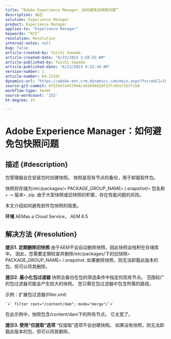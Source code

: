 ```yaml
---
title: “Adobe Experience Manager：如何避免包快照问题”
description: 描述
solution: Experience Manager
product: Experience Manager
applies-to: "Experience Manager"
keywords: “KCS”
resolution: Resolution
internal-notes: null
bug: false
article-created-by: Yuichi Sawada
article-created-date: "6/23/2023 3:58:55 AM"
article-published-by: Yuichi Sawada
article-published-date: "6/23/2023 4:32:34 AM"
version-number: 1
article-number: KA-22341
dynamics-url: "https://adobe-ent.crm.dynamics.com/main.aspx?forceUCI=1&pagetype=entityrecord&etn=knowledgearticle&id=d9102644-7a11-ee11-8f6d-6045bd006239"
source-git-commit: d753547a437044c3d2640d2df33fc65e71bffcb8
workflow-type: tm+mt
source-wordcount: '252'
ht-degree: 1%

---
```


# Adobe Experience Manager：如何避免包快照问题

## 描述 {#description}


包管理器会在安装包时创建快照。 快照是现有节点的备份，用于卸载软件包。

快照将存储为/etc/packages/`<` PACKAGE_GROUP_NAME`>` /.snapshot/`<` 包名称`>` -`<` 版本`>` .zip. 由于大型快照或旧快照的积累，存在性能问题的风险。

本文介绍如何避免软件包快照的隐患。

<b>环境</b>
AEMas a Cloud Service， AEM 6.5


## 解决方法 {#resolution}


<b>提示1. 定期删除旧快照</b>
由于AEM不会自动删除快照，因此快照会栈积在存储库中。 因此，您需要定期检查并删除/etc/packages/下的旧快照`<` PACKAGE_GROUP_NAME`>` /.snapshot. 如果删除快照，则无法卸载此版本的包，但可以将其删除。

<b>提示2. 最小化包过滤器</b>
快照会备份在包的筛选条件中指定的现有节点。 范围较广的包过滤器可能会产生较大的快照。 您只需在包过滤器中包含所需的路径。

示例：扩展包过滤器(filter.xml)


```
`<` filter root="/content/dam"; mode="merge"/`>`
```


在此示例中，快照包含/content/dam下的所有节点。 它太宽了。

<b>提示3. 使用“仅提取”选项</b>
“仅提取”选项不会创建快照。 如果没有快照，则无法卸载此版本的包，但可以将其删除。
